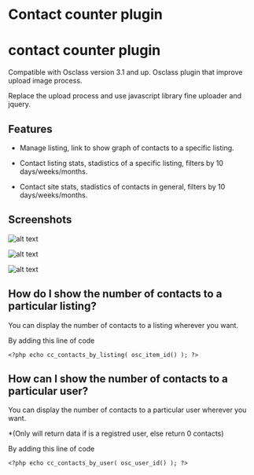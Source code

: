 Contact counter plugin
======================

# contact counter plugin

Compatible with Osclass version 3.1 and up.
Osclass plugin that improve upload image process.

Replace the upload process and use javascript library fine uploader and jquery.

## Features

  * Manage listing, link to show graph of contacts to a specific listing.

  * Contact listing stats, stadistics of a specific listing, filters by 10 days/weeks/months.

  * Contact site stats, stadistics of contacts in general, filters by 10 days/weeks/months.

## Screenshots

![alt text](http://i.imgur.com/UDlcZtT.png "Contact counter plugin")

![alt text](http://i.imgur.com/GUNkjJ0.png "Contact counter plugin")

![alt text](http://i.imgur.com/MkWiWg7.png "Contact counter plugin")

## How do I show the number of contacts to a particular listing?

You can display the number of contacts to a listing wherever you want.

By adding this line of code

```
<?php echo cc_contacts_by_listing( osc_item_id() ); ?>
```

## How can I show the number of contacts to a particular user?

You can display the number of contacts to a particular user wherever you want.

*(Only will return data if is a registred user, else return 0 contacts)

By adding this line of code

```
<?php echo cc_contacts_by_user( osc_user_id() ); ?>
```



